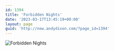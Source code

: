 ```yaml
---
id: 1394
title: 'Forbidden Nights'
date: '2023-03-17T13:45:19+00:00'
layout: page
guid: 'http://new.andydixon.com/?page_id=1394'
---
```


![Forbidden Nights](https://i0.wp.com/assets.g8x2.ldn.idrivee2-23.com/posters/Forbidden%20Nights%2001.jpg?w=1200&ssl=1 "Forbidden Nights")